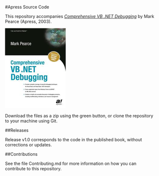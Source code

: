 #Apress Source Code

This repository accompanies [*Comprehensive VB .NET Debugging*](http://www.apress.com/9781590590508) by Mark Pearce (Apress, 2003).

![Cover image](9781590590508.jpg)

Download the files as a zip using the green button, or clone the repository to your machine using Git.

##Releases

Release v1.0 corresponds to the code in the published book, without corrections or updates.

##Contributions

See the file Contributing.md for more information on how you can contribute to this repository.
